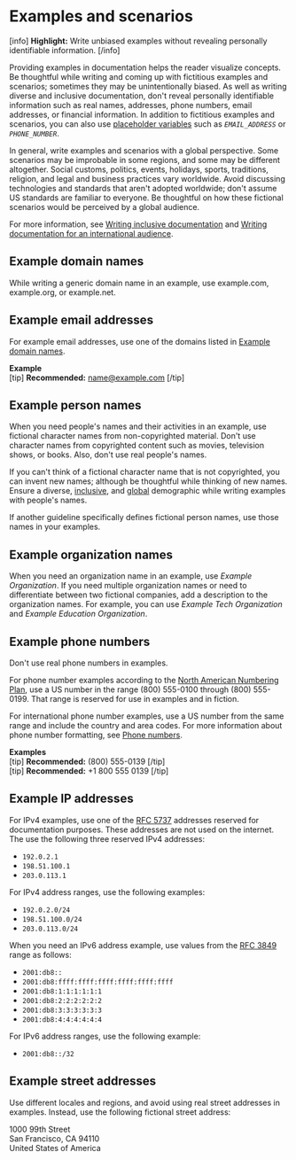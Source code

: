 # Examples and scenarios

[info] **Highlight:** Write unbiased examples without revealing personally identifiable information. [/info]  

Providing examples in documentation helps the reader visualize concepts. Be thoughtful while writing and coming up with fictitious examples and scenarios; sometimes they may be unintentionally biased. As well as writing diverse and inclusive documentation, don't reveal personally identifiable information such as real names, addresses, phone numbers, email addresses, or financial information. In addition to fictitious examples and scenarios, you can also use [placeholder variables](https://make.wordpress.org/docs/style-guide/developer-content/placeholders/#placeholder-variables) such as <var><code>EMAIL_ADDRESS</var></code> or <var><code>PHONE_NUMBER</var></code>.

In general, write examples and scenarios with a global perspective. Some scenarios may be improbable in some regions, and some may be different altogether. Social customs, politics, events, holidays, sports, traditions, religion, and legal and business practices vary worldwide. Avoid discussing technologies and standards that aren't adopted worldwide; don't assume US standards are familiar to everyone. Be thoughtful on how these fictional scenarios would be perceived by a global audience.  

For more information, see [Writing inclusive documentation](https://make.wordpress.org/docs/style-guide/general-guidelines/inclusivity/) and [Writing documentation for an international audience](https://make.wordpress.org/docs/style-guide/general-guidelines/global-audience/).

## Example domain names

While writing a generic domain name in an example, use example.com, example.org, or example.net.

## Example email addresses

For example email addresses, use one of the domains listed in [Example domain names](#example-domain-names).

**Example**  
[tip] **Recommended:** name@example.com [/tip]  

## Example person names

When you need people's names and their activities in an example, use fictional character names from non-copyrighted material. Don't use character names from copyrighted content such as movies, television shows, or books. Also, don't use real people's names.

If you can't think of a fictional character name that is not copyrighted, you can invent new names; although be thoughtful while thinking of new names. Ensure a diverse, [inclusive](https://make.wordpress.org/docs/style-guide/general-guidelines/inclusivity/), and [global](https://make.wordpress.org/docs/style-guide/general-guidelines/global-audience/) demographic while writing examples with people's names.

If another guideline specifically defines fictional person names, use those names in your examples.

## Example organization names

When you need an organization name in an example, use *Example Organization*. If you need multiple organization names or need to differentiate between two fictional companies, add a description to the organization names. For example, you can use *Example Tech Organization* and *Example Education Organization*.  

## Example phone numbers

Don't use real phone numbers in examples.

For phone number examples according to the [North American Numbering Plan](https://make.wordpress.org/docs/style-guide/formatting/phone-numbers/#north-american-phone-numbers), use a US number in the range (800) 555-0100 through (800) 555-0199. That range is reserved for use in examples and in fiction.

For international phone number examples, use a US number from the same range and include the country and area codes. For more information about phone number formatting, see [Phone numbers](https://make.wordpress.org/docs/style-guide/formatting/phone-numbers/).

**Examples**  
[tip] **Recommended:** (800) 555-0139 [/tip]  
[tip] **Recommended:** +1 800 555 0139 [/tip]  

## Example IP addresses

For IPv4 examples, use one of the [RFC 5737](https://tools.ietf.org/html/rfc5737) addresses reserved for documentation purposes. These addresses are not used on the internet. The use the following three reserved IPv4 addresses:
- `192.0.2.1`
- `198.51.100.1`
- `203.0.113.1`

For IPv4 address ranges, use the following examples:
- `192.0.2.0/24`
- `198.51.100.0/24`
- `203.0.113.0/24`

When you need an IPv6 address example, use values from the [RFC 3849](https://tools.ietf.org/html/rfc3849) range as follows:  
- `2001:db8::`
- `2001:db8:ffff:ffff:ffff:ffff:ffff:ffff`
- `2001:db8:1:1:1:1:1:1`
- `2001:db8:2:2:2:2:2:2`
- `2001:db8:3:3:3:3:3:3`
- `2001:db8:4:4:4:4:4:4`

For IPv6 address ranges, use the following example:
- `2001:db8::/32`

## Example street addresses

Use different locales and regions, and avoid using real street addresses in examples. Instead, use the following fictional street address:

1000 99th Street<br />
San Francisco, CA 94110<br />
United States of America
